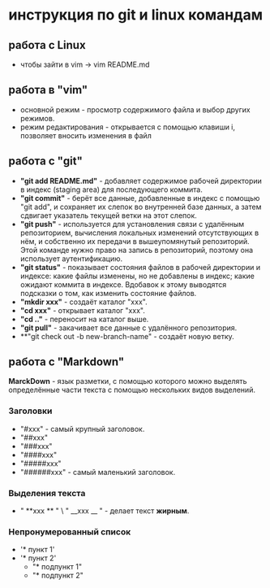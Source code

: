 


# инструкция по git и linux командам
## работа с Linux
* чтобы зайти в vim -> vim README.md
 
   

## работа в "vim"
 * основной режим - просмотр содержимого файла и выбор других режимов.
 * режим редактирования - открывается с помощью клавиши i, позволяет вносить изменения в файл
## работа с "git"
* **"git add README.md"** - добавляет содержимое рабочей директории в индекс (staging area) для последующего коммита.
* **"git commit"** - берёт все данные, добавленные в индекс с помощью "git add", и сохраняет их слепок во внутренней базе данных, а затем сдвигает указатель текущей ветки на этот слепок.
* **"git push"** - используется для установления связи с удалённым репозиторием, вычисления локальных изменений отсутствующих в нём, и собственно их передачи в вышеупомянутый репозиторий. Этой команде нужно право на запись в репозиторий, поэтому она использует аутентификацию.
* **"git status"** - показывает состояния файлов в рабочей директории и индексе: какие файлы изменены, но не добавлены в индекс; какие ожидают коммита в индексе. Вдобавок к этому выводятся подсказки о том, как изменить состояние файлов.
* **"mkdir xxx"** - создаёт каталог "xxx".
* **"cd xxx"** - открывает каталог "xxx".
* **"cd .."** - переносит на каталог выше.
* **"git pull"** - закачивает все данные с удалённого репозитория.
* **"git check out -b new-branch-name" - создаёт новую ветку.

## работа с "Markdown"
**MarckDown** - язык разметки, с помощью которого можно выделять определённые части текста с помощью нескольких видов выделений.
### Заголовки
* "#xxx" - самый крупный заголовок.
* "##xxx"
* "###xxx"
* "####xxx"
* "#####xxx"
* "######xxx" - самый маленький заголовок.
### Выделения текста
* " **xxx ** " \ " __xxx __ " - делает текст **жирным**.
### Непронумерованный список
* '* пункт 1'
* '* пункт 2'
    * "* подпункт 1"
    * "* подпункт 2"



